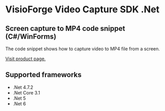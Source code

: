 ﻿# VisioForge Video Capture SDK .Net

## Screen capture to MP4 code snippet (C#/WinForms)

The code snippet shows how to capture video to MP4 file from a screen.

[Visit product page.](https://www.visioforge.com/video-capture-sdk-net)

## Supported frameworks

* .Net 4.7.2
* .Net Core 3.1
* .Net 5
* .Net 6